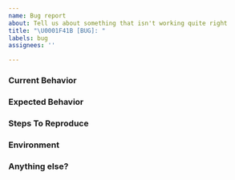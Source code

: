 ```yaml
---
name: Bug report
about: Tell us about something that isn't working quite right
title: "\U0001F41B [BUG]: "
labels: bug
assignees: ''

---
```


<!--
Note: Please search to see if an issue already exists for the bug you encountered.
-->

### Current Behavior
<!-- A concise description of what you're experiencing. -->

### Expected Behavior
<!-- A concise description of what you expected to happen. -->

### Steps To Reproduce
<!--
Example: steps to reproduce the behavior:
1. In this example...
2. Interacting with this element...
3. Try '...'
4. See error...
-->

### Environment
<!--
Example:
- OS: macOS [distro] x.y.z
- Browser: [Browser_Name] x.y.z

Or:
- OS: macOS [distro] x.y.z
- Node: x.y.z
- IDE: [IDE_Name] x.y.z
-->

### Anything else?
<!--
Links? References? Anything that will give us more context about the issue that you are encountering!
-->
